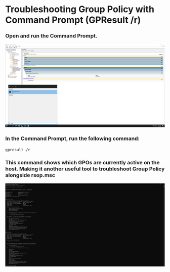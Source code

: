 # Troubleshooting Group Policy with Command Prompt (GPResult /r)

### Open and run the Command Prompt.
![gpresult](https://github.com/whuynhit/ActiveDirectory/blob/main/Group%20Policy%20Troubleshooting/Troubleshooting%20Group%20Policy%20with%20Command%20Prompt%20(GPResult%20r)/sub/1.png)

### In the Command Prompt, run the following command:

```
gpresult /r
```

### This command shows which GPOs are currently active on the host. Making it another useful tool to troubleshoot Group Policy alongside rsop.msc
![gpresult](https://github.com/whuynhit/ActiveDirectory/blob/main/Group%20Policy%20Troubleshooting/Troubleshooting%20Group%20Policy%20with%20Command%20Prompt%20(GPResult%20r)/sub/2.png)

